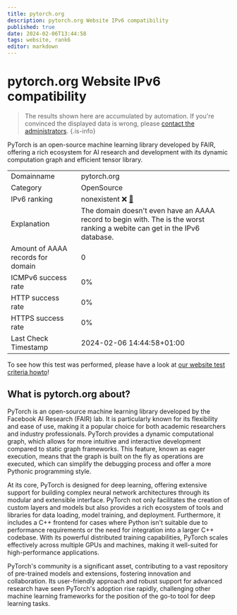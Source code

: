```yaml
---
title: pytorch.org
description: pytorch.org Website IPv6 compatibility
published: true
date: 2024-02-06T13:44:58
tags: website, rank6
editor: markdown
---
```


# pytorch.org Website IPv6 compatibility

> The results shown here are accumulated by automation. If you're convinced the displayed data is wrong, please [contact the administrators](/howto/chat). 
{.is-info}

PyTorch is an open-source machine learning library developed by FAIR, offering a rich ecosystem for AI research and development with its dynamic computation graph and efficient tensor library.


|   |   |
| - | - |
| Domainname | pytorch.org
| Category | OpenSource |
| IPv6 ranking | nonexistent :x: [🔗](/howto/ranking) |
| Explanation | The domain doesn't even have an AAAA record to begin with. The is the worst ranking a webite can get in the IPv6 database. |
| Amount of AAAA records for domain | 0 |
| ICMPv6 success rate | 0%|
| HTTP success rate | 0% |
| HTTPS success rate | 0% |
| Last Check Timestamp | 2024-02-06 14:44:58+01:00 |

To see how this test was performed, please have a look at [our website test criteria howto](/howto/testcriteria/website)!


## What is pytorch.org about?
PyTorch is an open-source machine learning library developed by the Facebook AI Research (FAIR) lab. It is particularly known for its flexibility and ease of use, making it a popular choice for both academic researchers and industry professionals. PyTorch provides a dynamic computational graph, which allows for more intuitive and interactive development compared to static graph frameworks. This feature, known as eager execution, means that the graph is built on the fly as operations are executed, which can simplify the debugging process and offer a more Pythonic programming style.

At its core, PyTorch is designed for deep learning, offering extensive support for building complex neural network architectures through its modular and extensible interface. PyTorch not only facilitates the creation of custom layers and models but also provides a rich ecosystem of tools and libraries for data loading, model training, and deployment. Furthermore, it includes a C++ frontend for cases where Python isn't suitable due to performance requirements or the need for integration into a larger C++ codebase. With its powerful distributed training capabilities, PyTorch scales effectively across multiple GPUs and machines, making it well-suited for high-performance applications.

PyTorch's community is a significant asset, contributing to a vast repository of pre-trained models and extensions, fostering innovation and collaboration. Its user-friendly approach and robust support for advanced research have seen PyTorch's adoption rise rapidly, challenging other machine learning frameworks for the position of the go-to tool for deep learning tasks.


